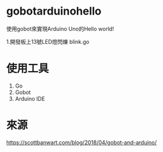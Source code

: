 # gobotarduinohello
使用gobot來實現Arduino Uno的Hello world!

1.開發板上13號LED燈閃爍 blink.go

# 使用工具
1. Go
2. Gobot
3. Arduino IDE

# 來源
https://scottbanwart.com/blog/2018/04/gobot-and-arduino/
